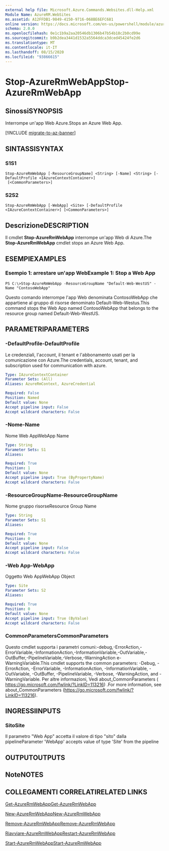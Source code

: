 ```yaml
---
external help file: Microsoft.Azure.Commands.Websites.dll-Help.xml
Module Name: AzureRM.WebSites
ms.assetid: A12FFDB1-9849-4150-9716-068BE6EFC681
online version: https://docs.microsoft.com/en-us/powershell/module/azurerm.websites/stop-azurermwebapp
schema: 2.0.0
ms.openlocfilehash: 0e1c1b9a2aa20546db1306b47b54b18c2b0cd99e
ms.sourcegitcommit: b9b2dea3441d1532a5564ddca3dced45424fe2d6
ms.translationtype: MT
ms.contentlocale: it-IT
ms.lasthandoff: 08/15/2020
ms.locfileid: "93866615"
---
```

# <span data-ttu-id="29fe6-101">Stop-AzureRmWebApp</span><span class="sxs-lookup"><span data-stu-id="29fe6-101">Stop-AzureRmWebApp</span></span>

## <span data-ttu-id="29fe6-102">Sinossi</span><span class="sxs-lookup"><span data-stu-id="29fe6-102">SYNOPSIS</span></span>
<span data-ttu-id="29fe6-103">Interrompe un'app Web Azure.</span><span class="sxs-lookup"><span data-stu-id="29fe6-103">Stops an Azure Web App.</span></span>

[!INCLUDE [migrate-to-az-banner](../../includes/migrate-to-az-banner.md)]

## <span data-ttu-id="29fe6-104">SINTASSI</span><span class="sxs-lookup"><span data-stu-id="29fe6-104">SYNTAX</span></span>

### <span data-ttu-id="29fe6-105">S1</span><span class="sxs-lookup"><span data-stu-id="29fe6-105">S1</span></span>
```
Stop-AzureRmWebApp [-ResourceGroupName] <String> [-Name] <String> [-DefaultProfile <IAzureContextContainer>]
 [<CommonParameters>]
```

### <span data-ttu-id="29fe6-106">S2</span><span class="sxs-lookup"><span data-stu-id="29fe6-106">S2</span></span>
```
Stop-AzureRmWebApp [-WebApp] <Site> [-DefaultProfile <IAzureContextContainer>] [<CommonParameters>]
```

## <span data-ttu-id="29fe6-107">Descrizione</span><span class="sxs-lookup"><span data-stu-id="29fe6-107">DESCRIPTION</span></span>
<span data-ttu-id="29fe6-108">Il cmdlet **Stop-AzureRmWebApp** interrompe un'app Web di Azure.</span><span class="sxs-lookup"><span data-stu-id="29fe6-108">The **Stop-AzureRmWebApp** cmdlet stops an Azure Web App.</span></span>

## <span data-ttu-id="29fe6-109">ESEMPI</span><span class="sxs-lookup"><span data-stu-id="29fe6-109">EXAMPLES</span></span>

### <span data-ttu-id="29fe6-110">Esempio 1: arrestare un'app Web</span><span class="sxs-lookup"><span data-stu-id="29fe6-110">Example 1: Stop a Web App</span></span>
```
PS C:\>Stop-AzureRmWebApp -ResourceGroupName "Default-Web-WestUS" -Name "ContosoWebApp"
```

<span data-ttu-id="29fe6-111">Questo comando interrompe l'app Web denominata ContosoWebApp che appartiene al gruppo di risorse denominato Default-Web-Westus.</span><span class="sxs-lookup"><span data-stu-id="29fe6-111">This command stops the Web App named ContosoWebApp that belongs to the resource group named Default-Web-WestUS.</span></span>

## <span data-ttu-id="29fe6-112">PARAMETRI</span><span class="sxs-lookup"><span data-stu-id="29fe6-112">PARAMETERS</span></span>

### <span data-ttu-id="29fe6-113">-DefaultProfile</span><span class="sxs-lookup"><span data-stu-id="29fe6-113">-DefaultProfile</span></span>
<span data-ttu-id="29fe6-114">Le credenziali, l'account, il tenant e l'abbonamento usati per la comunicazione con Azure.</span><span class="sxs-lookup"><span data-stu-id="29fe6-114">The credentials, account, tenant, and subscription used for communication with azure.</span></span>

```yaml
Type: IAzureContextContainer
Parameter Sets: (All)
Aliases: AzureRmContext, AzureCredential

Required: False
Position: Named
Default value: None
Accept pipeline input: False
Accept wildcard characters: False
```

### <span data-ttu-id="29fe6-115">-Nome</span><span class="sxs-lookup"><span data-stu-id="29fe6-115">-Name</span></span>
<span data-ttu-id="29fe6-116">Nome Web App</span><span class="sxs-lookup"><span data-stu-id="29fe6-116">WebApp Name</span></span>

```yaml
Type: String
Parameter Sets: S1
Aliases: 

Required: True
Position: 1
Default value: None
Accept pipeline input: True (ByPropertyName)
Accept wildcard characters: False
```

### <span data-ttu-id="29fe6-117">-ResourceGroupName</span><span class="sxs-lookup"><span data-stu-id="29fe6-117">-ResourceGroupName</span></span>
<span data-ttu-id="29fe6-118">Nome gruppo risorse</span><span class="sxs-lookup"><span data-stu-id="29fe6-118">Resource Group Name</span></span>

```yaml
Type: String
Parameter Sets: S1
Aliases: 

Required: True
Position: 0
Default value: None
Accept pipeline input: False
Accept wildcard characters: False
```

### <span data-ttu-id="29fe6-119">-Web App</span><span class="sxs-lookup"><span data-stu-id="29fe6-119">-WebApp</span></span>
<span data-ttu-id="29fe6-120">Oggetto Web App</span><span class="sxs-lookup"><span data-stu-id="29fe6-120">WebApp Object</span></span>

```yaml
Type: Site
Parameter Sets: S2
Aliases: 

Required: True
Position: 0
Default value: None
Accept pipeline input: True (ByValue)
Accept wildcard characters: False
```

### <span data-ttu-id="29fe6-121">CommonParameters</span><span class="sxs-lookup"><span data-stu-id="29fe6-121">CommonParameters</span></span>
<span data-ttu-id="29fe6-122">Questo cmdlet supporta i parametri comuni:-debug,-ErrorAction,-ErrorVariable,-InformationAction,-InformationVariable,-OutVariable,-OutBuffer,-PipelineVariable,-Verbose,-WarningAction e-WarningVariable.</span><span class="sxs-lookup"><span data-stu-id="29fe6-122">This cmdlet supports the common parameters: -Debug, -ErrorAction, -ErrorVariable, -InformationAction, -InformationVariable, -OutVariable, -OutBuffer, -PipelineVariable, -Verbose, -WarningAction, and -WarningVariable.</span></span> <span data-ttu-id="29fe6-123">Per altre informazioni, Vedi about_CommonParameters ( https://go.microsoft.com/fwlink/?LinkID=113216) .</span><span class="sxs-lookup"><span data-stu-id="29fe6-123">For more information, see about_CommonParameters (https://go.microsoft.com/fwlink/?LinkID=113216).</span></span>

## <span data-ttu-id="29fe6-124">INGRESSI</span><span class="sxs-lookup"><span data-stu-id="29fe6-124">INPUTS</span></span>

### <span data-ttu-id="29fe6-125">Sito</span><span class="sxs-lookup"><span data-stu-id="29fe6-125">Site</span></span>
<span data-ttu-id="29fe6-126">Il parametro "Web App" accetta il valore di tipo "sito" dalla pipeline</span><span class="sxs-lookup"><span data-stu-id="29fe6-126">Parameter 'WebApp' accepts value of type 'Site' from the pipeline</span></span>

## <span data-ttu-id="29fe6-127">OUTPUT</span><span class="sxs-lookup"><span data-stu-id="29fe6-127">OUTPUTS</span></span>

## <span data-ttu-id="29fe6-128">Note</span><span class="sxs-lookup"><span data-stu-id="29fe6-128">NOTES</span></span>

## <span data-ttu-id="29fe6-129">COLLEGAMENTI CORRELATI</span><span class="sxs-lookup"><span data-stu-id="29fe6-129">RELATED LINKS</span></span>

[<span data-ttu-id="29fe6-130">Get-AzureRmWebApp</span><span class="sxs-lookup"><span data-stu-id="29fe6-130">Get-AzureRmWebApp</span></span>](./Get-AzureRmWebApp.md)

[<span data-ttu-id="29fe6-131">New-AzureRmWebApp</span><span class="sxs-lookup"><span data-stu-id="29fe6-131">New-AzureRmWebApp</span></span>](./New-AzureRmWebApp.md)

[<span data-ttu-id="29fe6-132">Remove-AzureRmWebApp</span><span class="sxs-lookup"><span data-stu-id="29fe6-132">Remove-AzureRmWebApp</span></span>](./Remove-AzureRmWebApp.md)

[<span data-ttu-id="29fe6-133">Riavviare-AzureRmWebApp</span><span class="sxs-lookup"><span data-stu-id="29fe6-133">Restart-AzureRmWebApp</span></span>](./Restart-AzureRmWebApp.md)

[<span data-ttu-id="29fe6-134">Start-AzureRmWebApp</span><span class="sxs-lookup"><span data-stu-id="29fe6-134">Start-AzureRmWebApp</span></span>](./Start-AzureRmWebApp.md)



